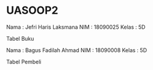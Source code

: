 # UASOOP2


Nama : Jefri Haris Laksmana NIM : 18090025 Kelas : 5D

Tabel Buku



Nama : Bagus Fadilah Ahmad  NIM : 18090008 Kelas : 5D

Tabel Pembeli
